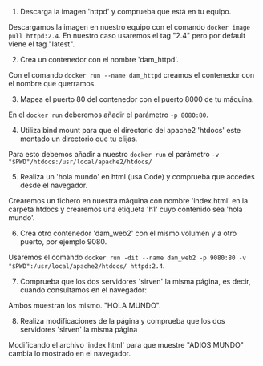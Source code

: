 1. Descarga la imagen 'httpd' y comprueba que está en tu equipo.

Descargamos la imagen en nuestro equipo con el comando `docker image pull httpd:2.4`. En nuestro caso usaremos el tag "2.4" pero por default viene el tag "latest".

2. Crea un contenedor con el nombre 'dam_httpd'.

Con el comando `docker run --name dam_httpd` creamos el contenedor con el nombre que querramos.

3. Mapea el puerto 80 del contenedor con el puerto 8000 de tu máquina.

En el `docker run` deberemos añadir el parámetro `-p 8080:80`.

4. Utiliza bind mount para que el directorio del apache2 'htdocs' este montado un directorio que tu elijas.

Para esto debemos añadir a nuestro `docker run` el parámetro `-v "$PWD"/htdocs:/usr/local/apache2/htdocs/`

5. Realiza un 'hola mundo' en html (usa Code) y comprueba que accedes desde el navegador.

Crearemos un fichero en nuestra máquina con nombre 'index.html' en la carpeta htdocs y crearemos una etiqueta 'h1' cuyo contenido sea 'hola mundo'.

6. Crea otro contenedor 'dam_web2' con el mismo volumen y a otro puerto, por ejemplo 9080.

Usaremos el comando `docker run -dit --name dam_web2 -p 9080:80 -v "$PWD":/usr/local/apache2/htdocs/ httpd:2.4`.

7. Comprueba que los dos servidores 'sirven' la misma página, es decir, cuando consultamos en el navegador:

Ambos muestran los mismo. "HOLA MUNDO".

8. Realiza modificaciones de la página y comprueba que los dos servidores 'sirven' la misma página

Modificando el archivo 'index.html' para que muestre "ADIOS MUNDO" cambia lo mostrado en el navegador.
